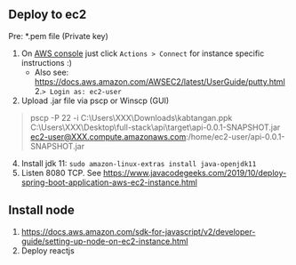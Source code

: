 ## Deploy to ec2

Pre: *.pem file (Private key)

1. On [AWS console](https://ap-southeast-1.console.aws.amazon.com/ec2/v2/home?region=ap-southeast-1#Instances:sort=instanceId) just click `Actions > Connect` for instance specific instructions :)
    - Also see: https://docs.aws.amazon.com/AWSEC2/latest/UserGuide/putty.html
2.`> Login as: ec2-user`
3. Upload .jar file via pscp or Winscp (GUI)
  > pscp -P 22 -i C:\Users\XXX\Downloads\kabtangan.ppk C:\Users\XXX\Desktop\full-stack\api\target\api-0.0.1-SNAPSHOT.jar ec2-user@XXX.compute.amazonaws.com:/home/ec2-user/api-0.0.1-SNAPSHOT.jar
4. Install jdk 11: `sudo amazon-linux-extras install java-openjdk11`
5. Listen 8080 TCP. See https://www.javacodegeeks.com/2019/10/deploy-spring-boot-application-aws-ec2-instance.html


## Install node
1. https://docs.aws.amazon.com/sdk-for-javascript/v2/developer-guide/setting-up-node-on-ec2-instance.html
2. Deploy reactjs

